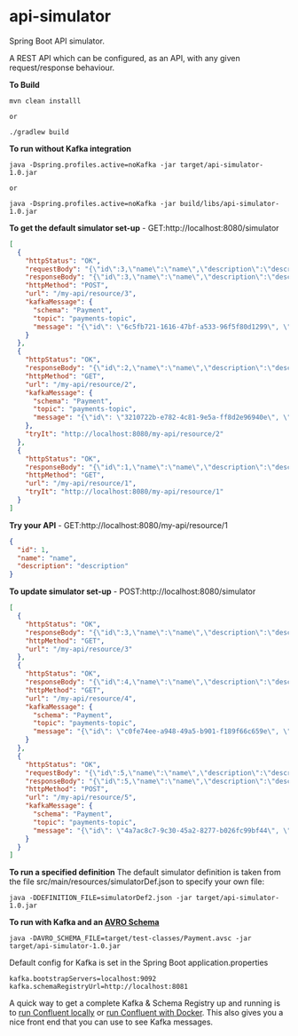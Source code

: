 # api-simulator

Spring Boot API simulator.

A REST API which can be configured, as an API, with any given request/response behaviour.

**To Build**
```shell script
mvn clean installl

or

./gradlew build

```

**To run without Kafka integration**
```shell script
java -Dspring.profiles.active=noKafka -jar target/api-simulator-1.0.jar

or

java -Dspring.profiles.active=noKafka -jar build/libs/api-simulator-1.0.jar
```

**To get the default simulator set-up** - GET:http://localhost:8080/simulator

```json
[
  {
    "httpStatus": "OK",
    "requestBody": "{\"id\":3,\"name\":\"name\",\"description\":\"description\"}",
    "responseBody": "{\"id\":3,\"name\":\"name\",\"description\":\"description\"}",
    "httpMethod": "POST",
    "url": "/my-api/resource/3",
    "kafkaMessage": {
      "schema": "Payment",
      "topic": "payments-topic",
      "message": "{\"id\": \"6c5fb721-1616-47bf-a533-96f5f80d1299\", \"amount\": \"102\"}"
    }
  },
  {
    "httpStatus": "OK",
    "responseBody": "{\"id\":2,\"name\":\"name\",\"description\":\"description\"}",
    "httpMethod": "GET",
    "url": "/my-api/resource/2",
    "kafkaMessage": {
      "schema": "Payment",
      "topic": "payments-topic",
      "message": "{\"id\": \"3210722b-e782-4c81-9e5a-ff8d2e96940e\", \"amount\": \"102\"}"
    },
    "tryIt": "http://localhost:8080/my-api/resource/2"
  },
  {
    "httpStatus": "OK",
    "responseBody": "{\"id\":1,\"name\":\"name\",\"description\":\"description\"}",
    "httpMethod": "GET",
    "url": "/my-api/resource/1",
    "tryIt": "http://localhost:8080/my-api/resource/1"
  }
]
```

**Try your API** - GET:http://localhost:8080/my-api/resource/1

```json
{
  "id": 1,
  "name": "name",
  "description": "description"
}
```

**To update simulator set-up** - POST:http://localhost:8080/simulator

```json
[
  {
    "httpStatus": "OK",
    "responseBody": "{\"id\":3,\"name\":\"name\",\"description\":\"description\"}",
    "httpMethod": "GET",
    "url": "/my-api/resource/3"
  },
  {
    "httpStatus": "OK",
    "responseBody": "{\"id\":4,\"name\":\"name\",\"description\":\"description\"}",
    "httpMethod": "GET",
    "url": "/my-api/resource/4",
    "kafkaMessage": {
      "schema": "Payment",
      "topic": "payments-topic",
      "message": "{\"id\": \"c0fe74ee-a948-49a5-b901-f189f66c659e\", \"amount\": \"102\"}"
    }
  },
  {
    "httpStatus": "OK",
    "requestBody": "{\"id\":5,\"name\":\"name\",\"description\":\"description\"}",
    "responseBody": "{\"id\":5,\"name\":\"name\",\"description\":\"description\"}",
    "httpMethod": "POST",
    "url": "/my-api/resource/5",
    "kafkaMessage": {
      "schema": "Payment",
      "topic": "payments-topic",
      "message": "{\"id\": \"4a7ac8c7-9c30-45a2-8277-b026fc99bf44\", \"amount\": \"102\"}"
    }
  }
]
```

**To run a specified definition**
The default simulator definition is taken from the file src/main/resources/simulatorDef.json to specify your own file:
```shell script
java -DDEFINITION_FILE=simulatorDef2.json -jar target/api-simulator-1.0.jar
```

**To run with Kafka and an [AVRO Schema](https://avro.apache.org/docs/1.8.2/gettingstartedjava.html)**
```shell script
java -DAVRO_SCHEMA_FILE=target/test-classes/Payment.avsc -jar target/api-simulator-1.0.jar
```

Default config for Kafka is set in the Spring Boot application.properties

```
kafka.bootstrapServers=localhost:9092
kafka.schemaRegistryUrl=http://localhost:8081
```
A quick way to get a complete Kafka & Schema Registry up and running is to [run Confluent locally](https://docs.confluent.io/current/quickstart/ce-quickstart.html)  or [run Confluent with Docker](https://docs.confluent.io/current/quickstart/ce-docker-quickstart.html). This also gives you a nice front end that you can use to see Kafka messages.

